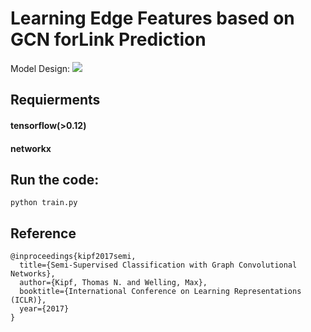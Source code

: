 # Learning Edge Features based on GCN forLink Prediction

Model Design:
<img src='https://github.com/kenyonke/LinkPredictionGCN/blob/master/model.JPG'>

## Requierments
#### tensorflow(>0.12)
#### networkx

## Run the code:
```
python train.py
```

## Reference
```
@inproceedings{kipf2017semi,
  title={Semi-Supervised Classification with Graph Convolutional Networks},
  author={Kipf, Thomas N. and Welling, Max},
  booktitle={International Conference on Learning Representations (ICLR)},
  year={2017}
}
```
